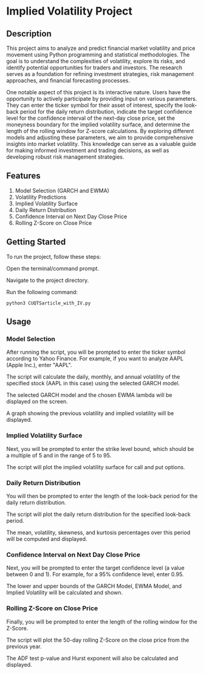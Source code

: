 # Implied Volatility Project

## Description

This project aims to analyze and predict financial market volatility and price movement using Python programming and statistical methodologies. The goal is to understand the complexities of volatility, explore its risks, and identify potential opportunities for traders and investors. The research serves as a foundation for refining investment strategies, risk management approaches, and financial forecasting processes.

One notable aspect of this project is its interactive nature. Users have the opportunity to actively participate by providing input on various parameters. They can enter the ticker symbol for their asset of interest, specify the look-back period for the daily return distribution, indicate the target confidence level for the confidence interval of the next-day close price, set the moneyness boundary for the implied volatility surface, and determine the length of the rolling window for Z-score calculations. By exploring different models and adjusting these parameters, we aim to provide comprehensive insights into market volatility. This knowledge can serve as a valuable guide for making informed investment and trading decisions, as well as developing robust risk management strategies.

## Features

1. Model Selection (GARCH and EWMA)
2. Volatility Predictions
3. Implied Volatility Surface
4. Daily Return Distribution
5. Confidence Interval on Next Day Close Price
6. Rolling Z-Score on Close Price

## Getting Started

To run the project, follow these steps:

Open the terminal/command prompt.

Navigate to the project directory.

Run the following command:

`python3 CUQTSarticle_with_IV.py`

## Usage

### Model Selection

After running the script, you will be prompted to enter the ticker symbol according to Yahoo Finance. For example, if you want to analyze AAPL (Apple Inc.), enter "AAPL".

The script will calculate the daily, monthly, and annual volatility of the specified stock (AAPL in this case) using the selected GARCH model.

The selected GARCH model and the chosen EWMA lambda will be displayed on the screen.

A graph showing the previous volatility and implied volatility will be displayed.

### Implied Volatility Surface

Next, you will be prompted to enter the strike level bound, which should be a multiple of 5 and in the range of 5 to 95.

The script will plot the implied volatility surface for call and put options.

### Daily Return Distribution

You will then be prompted to enter the length of the look-back period for the daily return distribution.

The script will plot the daily return distribution for the specified look-back period.

The mean, volatility, skewness, and kurtosis percentages over this period will be computed and displayed.

### Confidence Interval on Next Day Close Price

Next, you will be prompted to enter the target confidence level (a value between 0 and 1). For example, for a 95% confidence level, enter 0.95.

The lower and upper bounds of the GARCH Model, EWMA Model, and Implied Volatility will be calculated and shown.

### Rolling Z-Score on Close Price

Finally, you will be prompted to enter the length of the rolling window for the Z-Score.

The script will plot the 50-day rolling Z-Score on the close price from the previous year.

The ADF test p-value and Hurst exponent will also be calculated and displayed.
